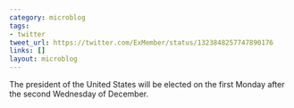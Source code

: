 ```yaml
---
category: microblog
tags:
- twitter
tweet_url: https://twitter.com/ExMember/status/1323848257747890176
links: []
layout: microblog
---
```

The president of the United States will be elected on the first Monday after the second Wednesday of December.
